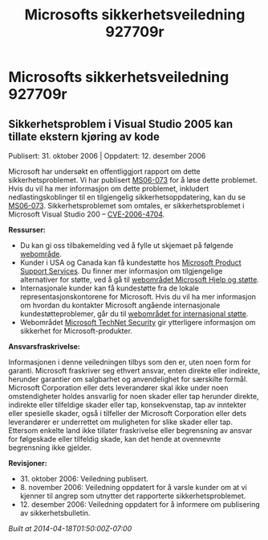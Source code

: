 ﻿---
title: Microsofts sikkerhetsveiledning 927709r
TOCTitle: 927709R
ms:assetid: 927709r
ms:mtpsurl: https://technet.microsoft.com/nb-NO/library/927709r(v=Security.10)
ms:contentKeyID: 61230817
ms.date: 04/18/2014
mtps_version: v=Security.10
ms.translationtype: HT
---

# Microsofts sikkerhetsveiledning 927709r

## Sikkerhetsproblem i Visual Studio 2005 kan tillate ekstern kjøring av kode

Publisert: 31. oktober 2006 | Oppdatert: 12. desember 2006

Microsoft har undersøkt en offentliggjort rapport om dette sikkerhetsproblemet. Vi har publisert [MS06-073](http://go.microsoft.com/fwlink/?linkid=79426) for å løse dette problemet. Hvis du vil ha mer informasjon om dette problemet, inkludert nedlastingskoblinger til en tilgjengelig sikkerhetsoppdatering, kan du se [MS06-073](http://go.microsoft.com/fwlink/?linkid=79426). Sikkerhetsproblemet som omtales, er sikkerhetsproblemet i Microsoft Visual Studio 200 – [CVE-2006-4704](http://www.cve.mitre.org/cgi-bin/cvename.cgi?name=cve-2006-4704).  
  
**Ressurser:**

  - Du kan gi oss tilbakemelding ved å fylle ut skjemaet på følgende [webområde](https://support.microsoft.com/common/survey.aspx?scid=sw;en;1257&amp;showpage=1&amp;ws=technet&amp;sd=tech).
  - Kunder i USA og Canada kan få kundestøtte hos [Microsoft Product Support Services](http://go.microsoft.com/fwlink/?linkid=21131). Du finner mer informasjon om tilgjengelige alternativer for støtte, ved å gå til [webområdet Microsoft Hjelp og støtte](http://support.microsoft.com/).
  - Internasjonale kunder kan få kundestøtte fra de lokale representasjonskontorene for Microsoft. Hvis du vil ha mer informasjon om hvordan du kontakter Microsoft angående internasjonale kundestøtteproblemer, går du til [webområdet for internasjonal støtte](http://go.microsoft.com/fwlink/?linkid=21155).
  - Webområdet [Microsoft TechNet Security](http://go.microsoft.com/fwlink/?linkid=21132) gir ytterligere informasjon om sikkerhet for Microsoft-produkter.

**Ansvarsfraskrivelse:**

Informasjonen i denne veiledningen tilbys som den er, uten noen form for garanti. Microsoft fraskriver seg ethvert ansvar, enten direkte eller indirekte, herunder garantier om salgbarhet og anvendelighet for særskilte formål. Microsoft Corporation eller dets leverandører skal ikke under noen omstendigheter holdes ansvarlig for noen skader eller tap herunder direkte, indirekte eller tilfeldige skader eller tap, konsekvenstap, tap av inntekter eller spesielle skader, også i tilfeller der Microsoft Corporation eller dets leverandører er underrettet om muligheten for slike skader eller tap. Ettersom enkelte land ikke tillater fraskrivelse eller begrensning av ansvar for følgeskade eller tilfeldig skade, kan det hende at ovennevnte begrensning ikke gjelder.

**Revisjoner:**

  - 31\. oktober 2006: Veiledning publisert.
  - 8\. november 2006: Veiledning oppdatert for å varsle kunder om at vi kjenner til angrep som utnytter det rapporterte sikkerhetsproblemet.
  - 12\. desember 2006: Veiledning oppdatert for å informere om publisering av sikkerhetsbulletin.

*Built at 2014-04-18T01:50:00Z-07:00*

